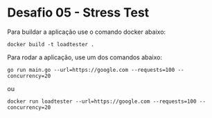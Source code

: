 # Desafio 05 - Stress Test

Para buildar a aplicação use o comando docker abaixo:

```
docker build -t loadtester .
```

Para rodar a aplicação, use um dos comandos abaixo:

```
go run main.go --url=https://google.com --requests=100 --concurrency=20
```

ou

```
docker run loadtester --url=https://google.com --requests=100 --concurrency=20
```
